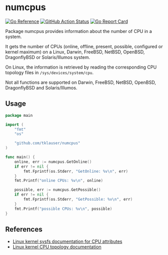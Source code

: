 # numcpus

[![Go Reference](https://pkg.go.dev/badge/github.com/tklauser/numcpus.svg)](https://pkg.go.dev/github.com/tklauser/numcpus)
[![GitHub Action Status](https://github.com/tklauser/numcpus/workflows/Tests/badge.svg)](https://github.com/tklauser/numcpus/actions?query=workflow%3ATests)
[![Go Report Card](https://goreportcard.com/badge/github.com/tklauser/numcpus)](https://goreportcard.com/report/github.com/tklauser/numcpus)

Package numcpus provides information about the number of CPU in a system.

It gets the number of CPUs (online, offline, present, possible, configured or
kernel maximum) on a Linux, Darwin, FreeBSD, NetBSD, OpenBSD,  DragonflyBSD or
Solaris/Illumos system.

On Linux, the information is retrieved by reading the corresponding CPU
topology files in `/sys/devices/system/cpu`.

Not all functions are supported on Darwin, FreeBSD, NetBSD, OpenBSD,
DragonflyBSD and Solaris/Illumos.

## Usage

```Go
package main

import (
	"fmt"
	"os"

	"github.com/tklauser/numcpus"
)

func main() {
	online, err := numcpus.GetOnline()
	if err != nil {
		fmt.Fprintf(os.Stderr, "GetOnline: %v\n", err)
	}
	fmt.Printf("online CPUs: %v\n", online)

	possible, err := numcpus.GetPossible()
	if err != nil {
		fmt.Fprintf(os.Stderr, "GetPossible: %v\n", err)
	}
	fmt.Printf("possible CPUs: %v\n", possible)
}
```

## References

* [Linux kernel sysfs documentation for CPU attributes](https://www.kernel.org/doc/Documentation/ABI/testing/sysfs-devices-system-cpu)
* [Linux kernel CPU topology documentation](https://www.kernel.org/doc/Documentation/cputopology.txt)

